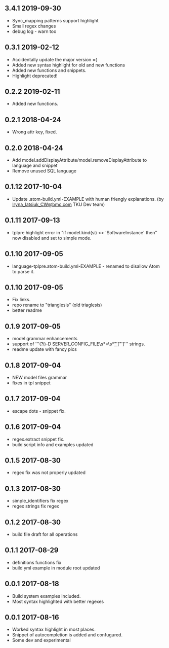 ## 3.4.1 2019-09-30
- Sync_mapping patterns support highlight
- Small regex changes
- debug log - warn too

## 0.3.1 2019-02-12
- Accidentally update the major version =(
- Added new syntax highlight for old and new functions
- Added new functions and snippets.
- Highlight deprecated!

## 0.2.2 2019-02-11
- Added new functions.

## 0.2.1 2018-04-24
- Wrong attr key, fixed.

## 0.2.0 2018-04-24
- Add model.addDisplayAttribute/model.removeDisplayAttribute to language and snippet
- Remove unused SQL language

## 0.1.12 2017-10-04
- Update .atom-build.yml-EXAMPLE with human friengly explanations. (by Iryna_Iatsiuk_CW@bmc.com TKU Dev team)

## 0.1.11 2017-09-13
- tplpre highlight error in "if model.kind(si) <> 'SoftwareInstance' then" now disabled and set to simple mode.

## 0.1.10 2017-09-05
- language-tplpre\.atom-build.yml-EXAMPLE - renamed to disallow Atom to parse it.

## 0.1.10 2017-09-05
- Fix links.
- repo rename to "trianglesis" (old triaglesis)
- better readme

## 0.1.9 2017-09-05
- model grammar enhancements
- support of '''(?i)-D SERVER_CONFIG_FILE\s*=\s*[\"\'](.*?)[\"\']''' strings.
- readme update with fancy pics

## 0.1.8 2017-09-04
- NEW model files grammar
- fixes in tpl snippet

## 0.1.7 2017-09-04
- escape dots -  snippet fix.

## 0.1.6 2017-09-04
- regex.extract snippet fix.
- build script info and examples updated

## 0.1.5 2017-08-30
- regex fix was not properly updated

## 0.1.3 2017-08-30
- simple_identifiers fix regex
- regex strings fix regex

## 0.1.2 2017-08-30
- build file draft for all operations

## 0.1.1 2017-08-29
- definitions functions fix
- build yml example in module root updated

## 0.0.1 2017-08-18
- Build system examples included.
- Most syntax highlighted with better regexes

## 0.0.1 2017-08-16
- Worked syntax highlight in most places.
- Snippet of autocompletion is added and confugured.
- Some dev and experimental

